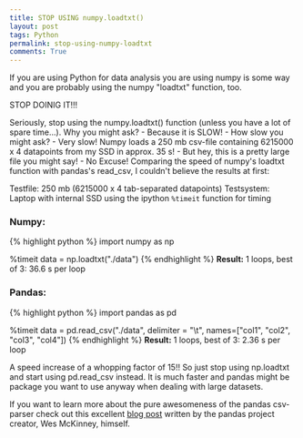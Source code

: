 ```yaml
---
title: STOP USING numpy.loadtxt()
layout: post
tags: Python
permalink: stop-using-numpy-loadtxt
comments: True
---
```


If you are using Python for data analysis you are using numpy is some way and you are probably using the numpy "loadtxt" function, too.

STOP DOINIG IT!!!

Seriously, stop using the numpy.loadtxt() function (unless you have a lot of spare time...). Why you might ask? - Because it is SLOW! - How slow you might ask? - Very slow! Numpy loads a 250 mb csv-file containing 6215000 x 4 datapoints from my SSD in approx. 35 s! - But hey, this is a pretty large file you might say! - No Excuse!
Comparing the speed of numpy's loadtxt function with pandas's read_csv, I couldn't believe the results at first:

Testfile: 250 mb (6215000 x 4 tab-separated datapoints)
Testsystem: Laptop with internal SSD using the ipython `%timeit` function for timing

### Numpy:
{% highlight python %}
import numpy as np

%timeit data = np.loadtxt("./data")
{% endhighlight %}
**Result:** 1 loops, best of 3: 36.6 s per loop

### Pandas:
{% highlight python %}
import pandas as pd

%timeit data = pd.read_csv("./data", delimiter = "\t", names=["col1", "col2", "col3", "col4"])
{% endhighlight %}
**Result:** 1 loops, best of 3: 2.36 s per loop

A speed increase of a whopping factor of 15!!
So just stop using np.loadtxt and start using pd.read_csv instead. It is much faster and pandas might be package you want to use anyway when dealing with large datasets.

If you want to learn more about the pure awesomeness of the pandas csv-parser check out this excellent [blog post](http://wesmckinney.com/blog/a-new-high-performance-memory-efficient-file-parser-engine-for-pandas/) written by the pandas project creator, Wes McKinney, himself.